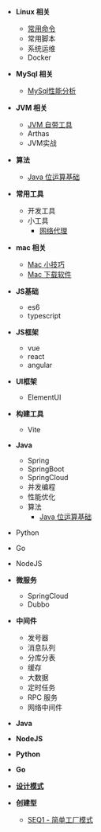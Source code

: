 

* **Linux 相关**
  * [常用命令](/work/linux/Linux常用命令.md)
  * 常用脚本
  * 系统运维
  * Docker
* **MySql 相关**
  * [MySql性能分析](/work/mysql/MySql性能分析.md)
* **JVM 相关**
  * [JVM 自带工具](/work/jvm/Java自带性能分析工具.md)
  * Arthas
  * JVM实战
* **算法**
  * [Java 位运算基础](/work/algorithm/位运算基础.md)
* **常用工具**
  * 开发工具
  * 小工具
    * [网络代理](/work/tools/网络代理.md)
* **mac 相关**
  * [Mac 小技巧](/work/mac/mac小技巧.md)
  * [Mac 下载软件](/work/mac/mac下载软件.md)


* **JS基础**
  * es6
  * typescript
* **JS框架**
  * vue
  * react
  * angular
* **UI框架**
  * ElementUI
* **构建工具**
  * Vite


* **Java**
  * Spring
  * SpringBoot
  * SpringCloud
  * 并发编程
  * 性能优化
  * 算法
    * [Java 位运算基础](/work/algorithm/位运算基础.md)
* Python
* Go
* NodeJS


* **微服务**
  * SpringCloud
  * Dubbo
* **中间件**
  * 发号器
  * 消息队列
  * 分库分表
  * 缓存
  * 大数据
  * 定时任务
  * RPC 服务
  * 网络中间件


* **Java**
* **NodeJS**
* **Python**
* **Go**


* [**设计模式**](/blog/design-pattern/)
* **创建型**
  * [SEQ1 - 简单工厂模式](/blog/design-pattern/type1/SEQ1%20-%20简单工厂模式.md)
